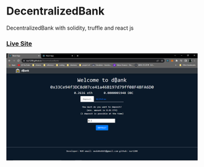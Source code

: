 # DecentralizedBank
DecentralizedBank with solidity,  truffle and react js

### [Live Site](https://nur1208.github.io/DecentralizedBank/)

![Modern UI/UX GPT-3](https://raw.githubusercontent.com/nur1208/DecentralizedBank/main/public/Capture2.PNG)
